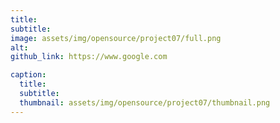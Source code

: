```yaml
---
title: 
subtitle: 
image: assets/img/opensource/project07/full.png
alt: 
github_link: https://www.google.com

caption:
  title: 
  subtitle: 
  thumbnail: assets/img/opensource/project07/thumbnail.png
---
```

